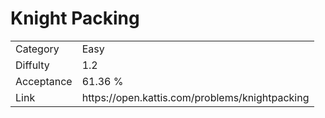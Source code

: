 # Knight Packing

<table>
    <tr>
        <td>Category</td>
        <td>Easy</td>
    </tr>
    <tr>
        <td>Diffulty</td>
        <td>1.2</td>
    </tr>
    <tr>
        <td>Acceptance</td>
        <td>61.36 %</td>
    </tr>
    <tr>
        <td>Link</td>
        <td>https://open.kattis.com/problems/knightpacking</td>
    </tr>
</table>